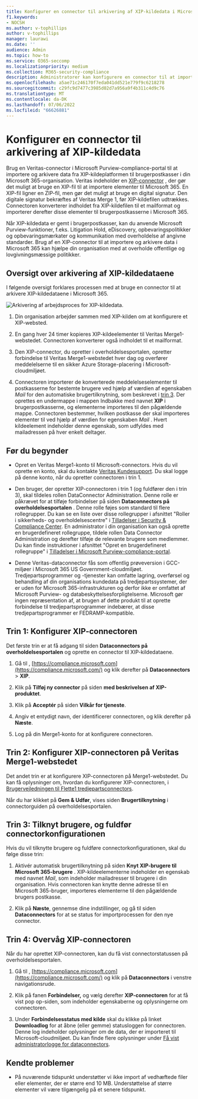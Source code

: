 ```yaml
---
title: Konfigurer en connector til arkivering af XIP-kildedata i Microsoft 365
f1.keywords:
- NOCSH
ms.author: v-tophillips
author: v-tophillips
manager: laurawi
ms.date: ''
audience: Admin
ms.topic: how-to
ms.service: O365-seccomp
ms.localizationpriority: medium
ms.collection: M365-security-compliance
description: Administratorer kan konfigurere en connector til at importere og arkivere XIP-kildedata fra Veritas til Microsoft 365. Med denne connector kan du arkivere data fra tredjepartsdatakilder i Microsoft 365. Når du har arkiveret disse data, kan du bruge funktioner til overholdelse af angivne standarder, f.eks. juridisk bevarelse, indholdssøgning og opbevaringspolitikker til at administrere tredjepartsdata.
ms.openlocfilehash: a5ae71c246170f7eda041dd521e779f9c6218278
ms.sourcegitcommit: c29fc9d7477c3985d02d7a956a9f4b311c4d9c76
ms.translationtype: MT
ms.contentlocale: da-DK
ms.lasthandoff: 07/06/2022
ms.locfileid: "66626881"
---
```

# <a name="set-up-a-connector-to-archive-xip-source-data"></a>Konfigurer en connector til arkivering af XIP-kildedata

Brug en Veritas-connector i Microsoft Purview-compliance-portal til at importere og arkivere data fra XIP-kildeplatformen til brugerpostkasser i din Microsoft 365-organisation. Veritas indeholder en [XIP-connector](https://globanet.com/xip/) , der gør det muligt at bruge en XIP-fil til at importere elementer til Microsoft 365. En XIP-fil ligner en ZIP-fil, men gør det muligt at bruge en digital signatur. Den digitale signatur bekræftes af Veritas Merge 1, før XIP-kildefilen udtrækkes. Connectoren konverterer indholdet fra XIP-kildefilen til et mailformat og importerer derefter disse elementer til brugerpostkasserne i Microsoft 365.

Når XIP-kildedata er gemt i brugerpostkasser, kan du anvende Microsoft Purview-funktioner, f.eks. Litigation Hold, eDiscovery, opbevaringspolitikker og opbevaringsmærkater og kommunikation med overholdelse af angivne standarder. Brug af en XIP-connector til at importere og arkivere data i Microsoft 365 kan hjælpe din organisation med at overholde offentlige og lovgivningsmæssige politikker.

## <a name="overview-of-archiving-the-xip-source-data"></a>Oversigt over arkivering af XIP-kildedataene

I følgende oversigt forklares processen med at bruge en connector til at arkivere XIP-kildedataene i Microsoft 365.

![Arkivering af arbejdsproces for XIP-kildedata.](../media/XIPConnectorWorkflow.png)

1. Din organisation arbejder sammen med XIP-kilden om at konfigurere et XIP-websted.

2. En gang hver 24 timer kopieres XIP-kildeelementer til Veritas Merge1-webstedet. Connectoren konverterer også indholdet til et mailformat.

3. Den XIP-connector, du opretter i overholdelsesportalen, opretter forbindelse til Veritas Merge1-webstedet hver dag og overfører meddelelserne til en sikker Azure Storage-placering i Microsoft-cloudmiljøet.

4. Connectoren importerer de konverterede meddelelseselementer til postkasserne for bestemte brugere ved hjælp af værdien af egenskaben *Mail* for den automatiske brugertilknytning, som beskrevet i [trin 3](#step-3-map-users-and-complete-the-connector-setup). Der oprettes en undermappe i mappen Indbakke med navnet **XIP** i brugerpostkasserne, og elementerne importeres til den pågældende mappe. Connectoren bestemmer, hvilken postkasse der skal importeres elementer til ved hjælp af værdien for egenskaben *Mail* . Hvert kildeelement indeholder denne egenskab, som udfyldes med mailadressen på hver enkelt deltager.

## <a name="before-you-begin"></a>Før du begynder

- Opret en Veritas Merge1-konto til Microsoft-connectors. Hvis du vil oprette en konto, skal du kontakte [Veritas Kundesupport](https://www.veritas.com/content/support/). Du skal logge på denne konto, når du opretter connectoren i trin 1.

- Den bruger, der opretter XIP-connectoren i trin 1 (og fuldfører den i trin 3), skal tildeles rollen DataConnector Administration. Denne rolle er påkrævet for at tilføje forbindelser på siden **Dataconnectors på overholdelsesportalen** . Denne rolle føjes som standard til flere rollegrupper. Du kan se en liste over disse rollegrupper i afsnittet "Roller i sikkerheds- og overholdelsescentre" i [Tilladelser i Security & Compliance Center](../security/office-365-security/permissions-in-the-security-and-compliance-center.md#roles-in-the-security--compliance-center). En administrator i din organisation kan også oprette en brugerdefineret rollegruppe, tildele rollen Data Connector Administration og derefter tilføje de relevante brugere som medlemmer. Du kan finde instruktioner i afsnittet "Opret en brugerdefineret rollegruppe" i [Tilladelser i Microsoft Purview-compliance-portal](microsoft-365-compliance-center-permissions.md#create-a-custom-role-group).

- Denne Veritas-dataconnector fås som offentlig prøveversion i GCC-miljøer i Microsoft 365 US Government-cloudmiljøet. Tredjepartsprogrammer og -tjenester kan omfatte lagring, overførsel og behandling af din organisations kundedata på tredjepartssystemer, der er uden for Microsoft 365-infrastrukturen og derfor ikke er omfattet af Microsoft Purview- og databeskyttelsesforpligtelserne. Microsoft gør ingen repræsentation af, at brugen af dette produkt til at oprette forbindelse til tredjepartsprogrammer indebærer, at disse tredjepartsprogrammer er FEDRAMP-kompatible.

## <a name="step-1-set-up-the-xip-connector"></a>Trin 1: Konfigurer XIP-connectoren

Det første trin er at få adgang til siden **Dataconnectors på overholdelsesportalen** og oprette en connector til XIP-kildedataene.

1. Gå til , [https://compliance.microsoft.com](https://compliance.microsoft.com/) og klik derefter på **Dataconnectors** \> **XIP**.

2. Klik på **Tilføj ny connector** på siden **med beskrivelsen af XIP-produktet**.

3. Klik på **Acceptér** på siden **Vilkår for tjeneste**.

4. Angiv et entydigt navn, der identificerer connectoren, og klik derefter på **Næste**.

5. Log på din Merge1-konto for at konfigurere connectoren.

## <a name="step-2-configure-the-xip-connector-on-the-veritas-merge1-site"></a>Trin 2: Konfigurer XIP-connectoren på Veritas Merge1-webstedet

Det andet trin er at konfigurere XIP-connectoren på Merge1-webstedet. Du kan få oplysninger om, hvordan du konfigurerer XIP-connectoren, i [Brugervejledningen til Flette1 tredjepartsconnectors](https://docs.ms.merge1.globanetportal.com/Merge1%20Third-Party%20Connectors%20XIP%20User%20Guide%20.pdf).

Når du har klikket på **Gem & Udfør**, vises siden **Brugertilknytning** i connectorguiden på overholdelsesportalen.

## <a name="step-3-map-users-and-complete-the-connector-setup"></a>Trin 3: Tilknyt brugere, og fuldfør connectorkonfigurationen

Hvis du vil tilknytte brugere og fuldføre connectorkonfigurationen, skal du følge disse trin:

1. Aktivér automatisk brugertilknytning på siden **Knyt XIP-brugere til Microsoft 365-brugere** . XIP-kildeelementerne indeholder en egenskab med navnet *Mail*, som indeholder mailadresser til brugere i din organisation. Hvis connectoren kan knytte denne adresse til en Microsoft 365-bruger, importeres elementerne til den pågældende brugers postkasse.

2. Klik på **Næste**, gennemse dine indstillinger, og gå til siden **Dataconnectors** for at se status for importprocessen for den nye connector.

## <a name="step-4-monitor-the-xip-connector"></a>Trin 4: Overvåg XIP-connectoren

Når du har oprettet XIP-connectoren, kan du få vist connectorstatussen på overholdelsesportalen.

1. Gå til , [https://compliance.microsoft.com](https://compliance.microsoft.com/) og klik på **Dataconnectors** i venstre navigationsrude.

2. Klik på fanen **Forbindelser,** og vælg derefter **XIP-connectoren** for at få vist pop op-siden, som indeholder egenskaberne og oplysningerne om connectoren.

3. Under **Forbindelsesstatus med kilde** skal du klikke på linket **Downloadlog** for at åbne (eller gemme) statusloggen for connectoren. Denne log indeholder oplysninger om de data, der er importeret til Microsoft-cloudmiljøet. Du kan finde flere oplysninger under [Få vist administratorlogge for dataconnectors](data-connector-admin-logs.md).

## <a name="known-issues"></a>Kendte problemer

- På nuværende tidspunkt understøtter vi ikke import af vedhæftede filer eller elementer, der er større end 10 MB. Understøttelse af større elementer vil være tilgængelig på et senere tidspunkt.